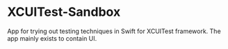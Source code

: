 # XCUITest-Sandbox
App for trying out testing techniques in Swift for XCUITest framework. The app mainly exists to contain UI.
